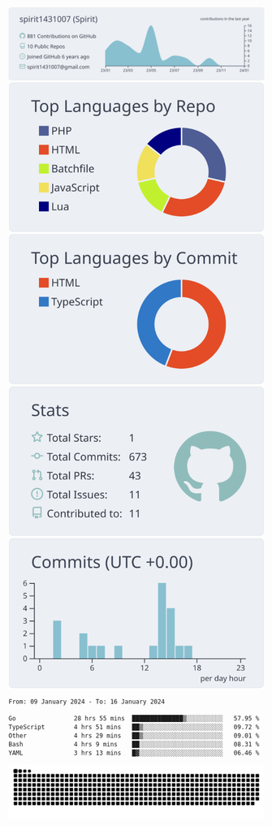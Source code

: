 [![](https://raw.githubusercontent.com/spirit1431007/spirit1431007/master/profile-summary-card-output/nord_bright/0-profile-details.svg)](https://git.io/spiritx)
[![](https://raw.githubusercontent.com/spirit1431007/spirit1431007/master/profile-summary-card-output/nord_bright/1-repos-per-language.svg)](https://git.io/spiritx) [![](https://raw.githubusercontent.com/spirit1431007/spirit1431007/master/profile-summary-card-output/nord_bright/2-most-commit-language.svg)](https://git.io/spiritx)
[![](https://raw.githubusercontent.com/spirit1431007/spirit1431007/master/profile-summary-card-output/nord_bright/3-stats.svg)](https://git.io/spiritx) [![](https://raw.githubusercontent.com/spirit1431007/spirit1431007/master/profile-summary-card-output/nord_bright/4-productive-time.svg)](https://git.io/spiritx)

<!--START_SECTION:waka-->

```txt
From: 09 January 2024 - To: 16 January 2024

Go                28 hrs 55 mins  ██████████████▒░░░░░░░░░░   57.95 %
TypeScript        4 hrs 51 mins   ██▒░░░░░░░░░░░░░░░░░░░░░░   09.72 %
Other             4 hrs 29 mins   ██▒░░░░░░░░░░░░░░░░░░░░░░   09.01 %
Bash              4 hrs 9 mins    ██░░░░░░░░░░░░░░░░░░░░░░░   08.31 %
YAML              3 hrs 13 mins   █▓░░░░░░░░░░░░░░░░░░░░░░░   06.46 %
```

<!--END_SECTION:waka-->

![contribution](https://github.com/spirit1431007/spirit1431007/blob/output/github-contribution-grid-snake.svg)
